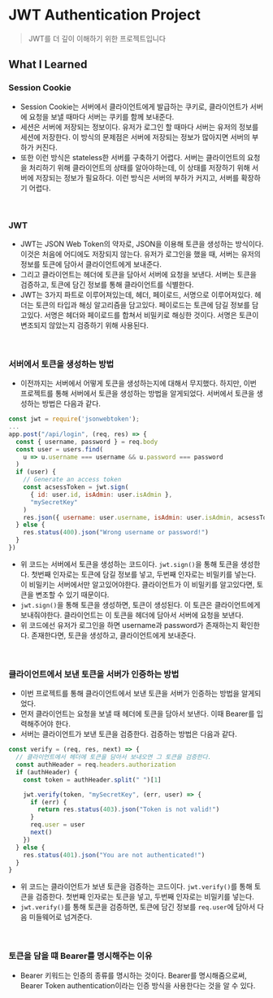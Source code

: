 # JWT Authentication Project

> JWT를 더 깊이 이해하기 위한 프로젝트입니다

## What I Learned

### Session Cookie

- Session Cookie는 서버에서 클라이언트에게 발급하는 쿠키로, 클라이언트가 서버에 요청을 보낼 때마다 서버는 쿠키를 함께 보내준다.
- 세션은 서버에 저장되는 정보이다. 유저가 로그인 할 때마다 서버는 유저의 정보를 세션에 저장한다. 이 방식의 문제점은 서버에 저장되는 정보가 많아지면 서버의 부하가 커진다.
- 또한 이런 방식은 stateless한 서버를 구축하기 어렵다. 서버는 클라이언트의 요청을 처리하기 위해 클라이언트의 상태를 알아야하는데, 이 상태를 저장하기 위해 서버에 저장되는 정보가 필요하다. 이런 방식은 서버의 부하가 커지고, 서버를 확장하기 어렵다.

<br>

### JWT

- JWT는 JSON Web Token의 약자로, JSON을 이용해 토큰을 생성하는 방식이다. 이것은 처음에 어디에도 저장되지 않는다. 유저가 로그인을 했을 때, 서버는 유저의 정보를 토큰에 담아서 클라이언트에게 보내준다.
- 그리고 클라이언트는 헤더에 토큰을 담아서 서버에 요청을 보낸다. 서버는 토큰을 검증하고, 토큰에 담긴 정보를 통해 클라이언트를 식별한다.
- JWT는 3가지 파트로 이루어져있는데, 헤더, 페이로드, 서명으로 이루어져있다. 헤더는 토큰의 타입과 해싱 알고리즘을 담고있다. 페이로드는 토큰에 담길 정보를 담고있다. 서명은 헤더와 페이로드를 합쳐서 비밀키로 해싱한 것이다. 서명은 토큰이 변조되지 않았는지 검증하기 위해 사용된다.

<br>

### 서버에서 토큰을 생성하는 방법

- 이전까지는 서버에서 어떻게 토큰을 생성하는지에 대해서 무지했다. 하지만, 이번 프로젝트를 통해 서버에서 토큰을 생성하는 방법을 알게되었다. 서버에서 토큰을 생성하는 방법은 다음과 같다.

```js
const jwt = require('jsonwebtoken');
...
app.post("/api/login", (req, res) => {
  const { username, password } = req.body
  const user = users.find(
    u => u.username === username && u.password === password
  )
  if (user) {
    // Generate an access token
    const acsessToken = jwt.sign(
      { id: user.id, isAdmin: user.isAdmin },
      "mySecretKey"
    )
    res.json({ username: user.username, isAdmin: user.isAdmin, acsessToken })
  } else {
    res.status(400).json("Wrong username or password!")
  }
})
```

- 위 코드는 서버에서 토큰을 생성하는 코드이다. `jwt.sign()`을 통해 토큰을 생성한다. 첫번째 인자로는 토큰에 담길 정보를 넣고, 두번째 인자로는 비밀키를 넣는다. 이 비밀키는 서버에서만 알고있어야한다. 클라이언트가 이 비밀키를 알고있다면, 토큰을 변조할 수 있기 때문이다.
- `jwt.sign()`을 통해 토큰을 생성하면, 토큰이 생성된다. 이 토큰은 클라이언트에게 보내줘야한다. 클라이언트는 이 토큰을 헤더에 담아서 서버에 요청을 보낸다.
- 위 코드에선 유저가 로그인을 하면 username과 password가 존재하는지 확인한다. 존재한다면, 토큰을 생성하고, 클라이언트에게 보내준다.

<br>

### 클라이언트에서 보낸 토큰을 서버가 인증하는 방법

- 이번 프로젝트를 통해 클라이언트에서 보낸 토큰을 서버가 인증하는 방법을 알게되었다.
- 먼저 클라이언트는 요청을 보낼 때 헤더에 토큰을 담아서 보낸다. 이때 Bearer를 입력해주어야 한다.
- 서버는 클라이언트가 보낸 토큰을 검증한다. 검증하는 방법은 다음과 같다.

```js
const verify = (req, res, next) => {
  // 클라이언트에서 헤더에 토큰을 담아서 보내오면 그 토큰을 검증한다.
  const authHeader = req.headers.authorization
  if (authHeader) {
    const token = authHeader.split(" ")[1]

    jwt.verify(token, "mySecretKey", (err, user) => {
      if (err) {
        return res.status(403).json("Token is not valid!")
      }
      req.user = user
      next()
    })
  } else {
    res.status(401).json("You are not authenticated!")
  }
}
```

- 위 코드는 클라이언트가 보낸 토큰을 검증하는 코드이다. `jwt.verify()`를 통해 토큰을 검증한다. 첫번째 인자로는 토큰을 넣고, 두번째 인자로는 비밀키를 넣는다.
- `jwt.verify()`를 통해 토큰을 검증하면, 토큰에 담긴 정보를 `req.user`에 담아서 다음 미들웨어로 넘겨준다.

<br>

### 토큰을 담을 떄 Bearer를 명시해주는 이유

- Bearer 키워드는 인증의 종류를 명시하는 것이다. Bearer를 명시해줌으로써, Bearer Token authentication이라는 인증 방식을 사용한다는 것을 알 수 있다.
